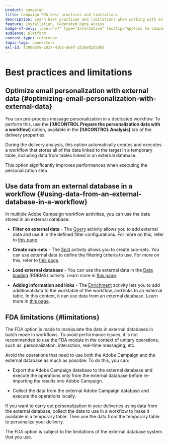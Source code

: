 ```yaml
---
product: campaign
title: Campaign FDA best practices and limitations
description: Learn best practices and limitations when working with an external database (FDA)
feature: Installation, Federated Data Access
badge-v7-only: label="v7" type="Informative" tooltip="Applies to Campaign Classic v7 only"
audience: platform
content-type: reference
topic-tags: connectors
exl-id: f3980859-2837-416b-a0ef-2b369d2d50bd
---
```

# Best practices and limitations 



## Optimize email personalization with external data {#optimizing-email-personalization-with-external-data}

You can pre-process message personalization in a dedicated workflow. To perform this, use the **[!UICONTROL Prepare the personalization data with a workflow]** option, available in the **[!UICONTROL Analysis]** tab of the delivery properties.

During the delivery analysis, this option automatically creates and executes a workflow that stores all of the data linked to the target in a temporary table, including data from tables linked in an external database.

This option significantly improves performances when executing the personalization step.

## Use data from an external database in a workflow {#using-data-from-an-external-database-in-a-workflow}

In multiple Adobe Campaign workflow activities, you can use the data stored in an external database.

* **Filter on external data** -  The [Query](../../workflow/using/targeting-data.md#selecting-data) activity allows you to add external data and use it in the defined filter configurations. For more on this, refer to [this page](../../workflow/using/targeting-data.md#selecting-data).

* **Create sub-sets** - The [Split](../../workflow/using/split.md) activity allows you to create sub-sets. You can use external data to define the filtering criteria to use. For more on this, refer to [this page](../../workflow/using/split.md).

* **Load external database** - You can use the external data in the [Data loading](../../workflow/using/data-loading-rdbms.md) (RDBMS) activity. Learn more in [this page](../../workflow/using/data-loading-rdbms.md).

* **Adding information and links** - The [Enrichment](../../workflow/using/enrichment.md) activity lets you to add additional data to the worktable of the workflow, and links to an external table. In this context, it can use data from an external database. Learn more in [this page](../../workflow/using/enrichment.md).

## FDA limitations {#limitations}

The FDA option is made to manipulate the data in external databases in batch mode in workflows. To avoid performance issues, it is not recommended to use the FDA module in the context of unitary operations, such as: personalization, interaction, real-time messaging, etc.

Avoid the operations that need to use both the Adobe Campaign and the external database as much as possible. To do this, you can:

* Export the Adobe Campaign database to the external database and execute the operations only from the external database before re-importing the results into Adobe Campaign.

* Collect the data from the external Adobe Campaign database and execute the operations locally.

If you want to carry out personalization in your deliveries using data from the external database, collect the data to use in a workflow to make it available in a temporary table. Then use the data from the temporary table to personalize your delivery.

The FDA option is subject to the limitations of the external database system that you use.

